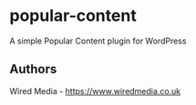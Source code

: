 popular-content
=============

A simple Popular Content plugin for WordPress

## Authors

Wired Media - https://www.wiredmedia.co.uk
